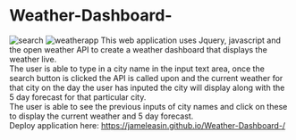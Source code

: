 # Weather-Dashboard-
![search](https://user-images.githubusercontent.com/62285850/94623758-82cb6200-02e7-11eb-9c08-abb84e2f54e8.JPG)
![weatherapp](https://user-images.githubusercontent.com/62285850/94623770-85c65280-02e7-11eb-92b2-78b7ff156b0a.JPG)
This web application uses Jquery, javascript and the open weather API to create a weather dashboard that displays the weather live.
<br />
The user is able to type in a city name in the input text area, once the search button is clicked the API is called upon and the current weather for that city on the day the user has inputed the city will display along with the 5 day forecast for that particular city.
<br />
The user is able to see the previous inputs of city names and click on these to display the current weather and 5 day forecast.
<br />
Deploy application here: https://jameleasin.github.io/Weather-Dashboard-/
